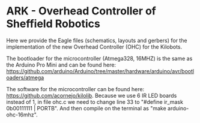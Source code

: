 # ARK - Overhead Controller of Sheffield Robotics

Here we provide the Eagle files (schematics, layouts and gerbers) for the implementation of the new Overhead Controller (OHC) for the Kilobots. 

The bootloader for the microcontroller (Atmega328, 16MHZ) is the same as the Arduino Pro Mini and can be found here: https://github.com/arduino/Arduino/tree/master/hardware/arduino/avr/bootloaders/atmega 

The software for the microcontroller can be found here: https://github.com/acornejo/kilolib. 
Because we use 6 IR LED boards instead of 1, in file ohc.c we need to change line 33 to "#define ir_mask 0b00111111 | PORTB". And then compile on the terminal as "make arduino-ohc-16mhz".
